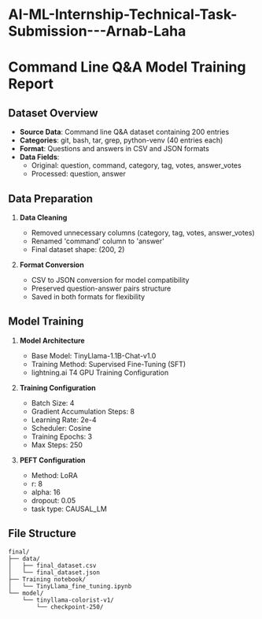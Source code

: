 # AI-ML-Internship-Technical-Task-Submission---Arnab-Laha

# Command Line Q&A Model Training Report

## Dataset Overview

- **Source Data**: Command line Q&A dataset containing 200 entries
- **Categories**: git, bash, tar, grep, python-venv (40 entries each)
- **Format**: Questions and answers in CSV and JSON formats
- **Data Fields**: 
  - Original: question, command, category, tag, votes, answer_votes
  - Processed: question, answer

## Data Preparation

1. **Data Cleaning**
   - Removed unnecessary columns (category, tag, votes, answer_votes)
   - Renamed 'command' column to 'answer'
   - Final dataset shape: (200, 2)

2. **Format Conversion**
   - CSV to JSON conversion for model compatibility
   - Preserved question-answer pairs structure
   - Saved in both formats for flexibility

## Model Training

1. **Model Architecture**
   - Base Model: TinyLlama-1.1B-Chat-v1.0
   - Training Method: Supervised Fine-Tuning (SFT)
   - lightning.ai T4 GPU Training Configuration

2. **Training Configuration**
   - Batch Size: 4 
   - Gradient Accumulation Steps: 8
   - Learning Rate: 2e-4
   - Scheduler: Cosine
   - Training Epochs: 3
   - Max Steps: 250

3. **PEFT Configuration**
   - Method: LoRA
   - r: 8
   - alpha: 16
   - dropout: 0.05
   - task type: CAUSAL_LM

## File Structure
```
final/
├── data/
│   ├── final_dataset.csv
│   └── final_dataset.json
├── Training notebook/
│   └── TinyLlama_fine_tuning.ipynb
└── model/
    └── tinyllama-colorist-v1/
        └── checkpoint-250/
```


